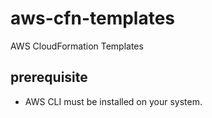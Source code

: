 # aws-cfn-templates
AWS CloudFormation Templates

## prerequisite
- AWS CLI must be installed on your system.
